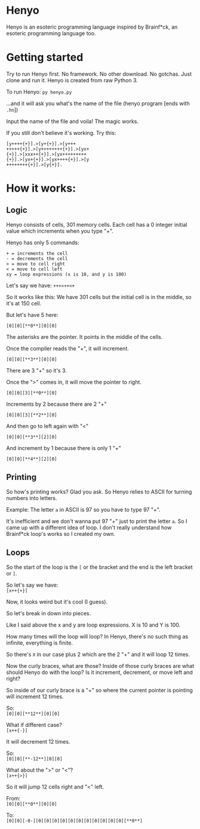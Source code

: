 # Henyo
Henyo is an esoteric programming language inspired by Brainf*ck, an esoteric programming language too.

# Getting started
Try to run Henyo first. No framework. No other download. No gotchas. Just clone and run it. Henyo is created from raw Python 3.

To run Henyo:
`py henyo.py`

...and it will ask you what's the name of the file (henyo program [ends with `.hn`])

Input the name of the file and voila! The magic works.

If you still don't believe it's working. Try this:
```
[y++++{+}].>[y+{+}].>[y+++
+++++{+}].>[y++++++++{+}].>[yx+
{+}].>[xxx++{+}].>[yx+++++++++
{+}].>[yx+{+}].>[yx++++{+}].>[y
++++++++{+}].>[y{+}].
```

# How it works:
## Logic
Henyo consists of cells, 301 memory cells. Each cell has a 0 integer initial value which increments when you type "+".

Henyo has only 5 commands:
```
+ = increments the cell
- = decrements the cell
> = move to cell right
< = move to cell left
xy = loop expressions (x is 10, and y is 100)
```

Let's say we have:
`+++>++<+`

So it works like this:
We have 301 cells but the initial cell is in the middle, so it's at 150 cell.

But let's have 5 here:

`[0][0][**0**][0][0]`

The asterisks are the pointer. It points in the middle of the cells.

Once the compiler reads the "+", it will increment.

`[0][0][**3**][0][0]`

There are 3 "+" so it's 3.

Once the ">" comes in, it will move the pointer to right.

`[0][0][3][**0**][0]`

Increments by 2 because there are 2 "+"

`[0][0][3][**2**][0]`

And then go to left again with "<"

`[0][0][**3**][2][0]`

And increment by 1 because there is only 1 "+"

`[0][0][**4**][2][0]`

## Printing
So how's printing works? Glad you ask. So Henyo relies to ASCII for turning numbers into letters.

Example: The letter `a` in ASCII is 97 so you have to type 97 "+".

It's inefficient and we don't wanna put 97 "+" just to print the letter `a`. So I came up with a different idea of loop. I don't really understand how Brainf*ck loop's works so I created my own.

## Loops
So the start of the loop is the `[` or the bracket and the end is the left bracket or `]`.

So let's say we have:\
`[x++{+}]`

Now, it looks weird but it's cool (I guess).

So let's break in down into pieces.

Like I said above the x and y are loop expressions. X is 10 and Y is 100.

How many times will the loop will loop? In Henyo, there's no such thing as infinite, everything is finite.

So there's `X` in our case plus 2 which are the 2 "+" and it will loop 12 times.

Now the curly braces, what are those? Inside of those curly braces are what should Henyo do with the loop? Is it increment, decrement, or move left and right?

So inside of our curly brace is a "+" so where the current pointer is pointing will increment 12 times.

So:\
`[0][0][**12**][0][0]`

What if different case?\
`[x++{-}]`

It will decrement 12 times.

So:\
`[0][0][**-12**][0][0]`

What about the ">" or "<"?\
`[x++{>}]`

So it will jump 12 cells right and "<" left.

From:\
`[0][0][**0**][0][0]`

To:\
`[0][0][-0-][0][0][0][0][0][0][0][0][0][0][0][**0**]`
